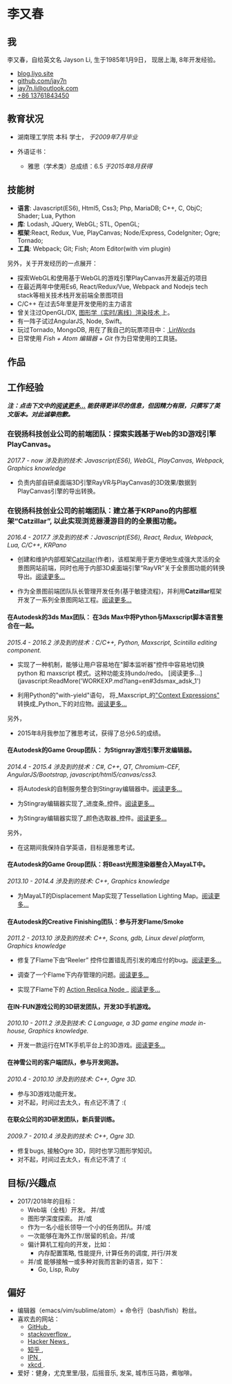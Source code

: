 # 李又春

## 我
李又春，自给英文名 Jayson Li,
生于1985年1月9日，
现居上海,
8年开发经验。

* <a href="http://blog.liyo.site" target="_blank" __> blog.liyo.site </a>
* <a href="http://github.com/jay7n" target="_blank" __> github.com/jay7n </a>
* <a href="email:jay7n.li@outlook.com"> jay7n.li@outlook.com </a>
* <a href="tel:+8613761843450"> +86 13761843450 </a>


## 教育状况
* 湖南理工学院  本科 学士，
  _于2009年7月毕业_

* 外语证书：
    * 雅思（学术类）总成绩：6.5
      _于2015年8月获得_


## 技能树
* __语言__: Javascript(ES6), Html5, Css3; Php, MariaDB; C++, C, ObjC; Shader; Lua, Python
* __库__: Lodash, JQuery, WebGL; STL, OpenGL;
* __框架__:React, Redux, Vue, PlayCanvas; Node/Express, CodeIgniter; Ogre; Tornado;
* __工具__: Webpack; Git; Fish; Atom Editor(with vim plugin)

另外，关于开发经历的一点展开：

* 探索WebGL和使用基于WebGL的游戏引擎PlayCanvas开发最近的项目
* 在最近两年中使用Es6, React/Redux/Vue, Webpack and Nodejs tech stack等相关技术栈开发前端全景图项目
* C/C++ 在过去5年里是开发使用的主力语言
* 曾关注过OpenGL/DX, <a href="http://www.cnblogs.com/lookof/category/220911.html" target="_blank" __> 图形学（实时/离线）渲染技术  </a>上。
* 有一阵子试过AngularJS, Node, Swift。
* 玩过Tornado, MongoDB, 用在了我自己的玩票项目中：<a href="https://github.com/jay7n/LinWords" target="_blank" __> LinWords </a>
* 日常使用 _Fish + Atom 编辑器 + Git_ 作为日常使用的工具链。


## 作品


## 工作经验
___注：点击下文中的[阅读更多...](./) 能获得更详尽的信息，但因精力有限，只撰写了英文版本。对此诚挚抱歉。___
### 在锐扬科技创业公司的前端团队：探索实践基于Web的3D游戏引擎PlayCanvas。
_2017.7 - now_
_涉及到的技术: Javascript(ES6), WebGL, PlayCanvas, Webpack, Graphics knowledge_

* 负责内部自研桌面端3D引擎RayVR与PlayCanvas的3D效果/数据到PlayCanvas引擎的导出转换。

### 在锐扬科技创业公司的前端团队：建立基于KRPano的内部框架“Catzillar”, 以此实现浏览器漫游目的的全景图功能。
_2016.4 - 2017.7_
_涉及到的技术：Javascript(ES6), React, Redux, Webpack, Lua, C/C++, KRPano_

* 创建和维护内部框架[Catzillar](javascript:ReadMoreInBlank('catzillar/cat.md?lang=cn'))(作者)，该框架用于更方便地生成强大灵活的全景图网站前端，同时也用于内部3D桌面端引擎“RayVR”关于全景图功能的转换导出。[阅读更多...](javascript:ReadMore('WORKEXP.md?lang=en#cat_rayion_1'))

* 作为全景图前端团队队长管理开发任务(基于敏捷流程)，并利用**Catzillar**框架开发了一系列全景图网站工程。[阅读更多...](javascript:ReadMore('WORKEXP.md?lang=en#cat_rayion_2'))

#### 在Autodesk的3ds Max团队： 在3ds Max中将Python与Maxscript脚本语言整合在一起。
_2015.4 - 2016.2_
_涉及到的技术：C/C++, Python, Maxscript, Scintilla editing component._

* 实现了一种机制，能够让用户容易地在"脚本监听器"控件中容易地切换 python 和 maxscript 模式。这种功能支持undo/redo。
[阅读更多...](javascript:ReadMore('WORKEXP.md?lang=en#3dsmax_adsk_1')

* 利用Python的"with-yield"语句， 将_Maxscript_的["Context Expressions"](http://help.autodesk.com/view/3DSMAX/2016/ENU/?guid=__files_GUID_E672728A_EE15_4197_9EDD_487781167B01_htm) 转换成_Python_下的对应物。[阅读更多...](javascript:ReadMore('WORKEXP.md?lang=en#3dsmax_adsk_2'))

另外，

* 2015年8月我参加了雅思考试，获得了总分6.5的成绩。

#### 在Autodesk的Game Group团队： 为Stignray游戏引擎开发编辑器。
_2014.4 - 2015.4_
_涉及到的技术：C#, C++, QT, Chromium-CEF, AngularJS/Bootstrap, javascript/html5/canvas/css3._

* 将Autodesk的自制服务整合到Stingray编辑器中。[阅读更多...](javascript:ReadMore('WORKEXP.md?lang=en#stingray_adsk_1'))

* 为Stingray编辑器实现了_进度条_控件。[阅读更多...](javascript:ReadMore('WORKEXP.md?lang=en#stingray_adsk_2'))

* 为Stingray编辑器实现了_颜色选取器_控件。[阅读更多...](javascript:ReadMore('WORKEXP.md?lang=en#stingray_adsk_3'))

另外，

* 在这期间我保持自学英语，目标是雅思考试。

#### 在Autodesk的Game Group团队：将Beast光照渲染器整合入MayaLT中。
_2013.10 - 2014.4_
_涉及到的技术: C++, Graphics knowledge_

* 为MayaLT的Displacement Map实现了Tessellation Lighting Map。[阅读更多...](javascript:ReadMore('WORKEXP.md?lang=en#beast_adsk'))

#### 在Autodesk的Creative Finishing团队：参与开发Flame/Smoke
_2011.2 - 2013.10_
_涉及到的技术: C++, Scons, gdb, Linux devel platform, Graphics knowledge_

* 修复了Flame下由“Reeler” 控件位置错乱而引发的难应付的bug。[阅读更多...](javascript:ReadMore('WORKEXP.md?lang=en#flame_adsk_1'))

* 调查了一个Flame下内存管理的问题。[阅读更多...](javascript:ReadMore('WORKEXP.md?lang=en#flame_adsk_2'))

* 实现了Flame下的 <a href="https://knowledge.autodesk.com/search-result/caas/CloudHelp/cloudhelp/2016/ENU/Flame/files/GUID-0E1E86A5-310B-4F1F-A9C1-97E64A896AAB-htm.html" target="_blank" __> Action Replica Node </a>_ [阅读更多...](javascript:ReadMore('WORKEXP.md?lang=en#flame_adsk_3'))

#### 在IN-FUN游戏公司的3D研发团队，开发3D手机游戏。
_2010.10 - 2011.2_
_涉及到技术: C Language, a 3D game engine made in-house, Graphics knowledge._

* 开发一款运行在MTK手机平台上的3D游戏。[阅读更多...](javascript:ReadMore('WORKEXP.md?lang=en#3d_infun'))

#### 在神雪公司的客户端团队，参与开发网游。
_2010.4 - 2010.10_
_涉及到的技术: C++, Ogre 3D._

* 参与3D游戏功能开发。
* 对不起，时间过去太久，有点记不清了 :(

#### 在联众公司的3D研发团队，新兵营训练。
_2009.7 - 2010.4_
_涉及到的技术: C++, Ogre 3D._

* 修复bugs, 接触Ogre 3D，同时也学习图形学知识。
* 对不起，时间过去太久，有点记不清了 :(


## 目标/兴趣点
* 2017/2018年的目标：
    * Web端（全栈）开发。 并/或
    * 图形学深度探索。 并/或
    * 作为一名小组长领导一个小的任务团队。并/或
    * 一次能够在海外工作/居留的机会。并/或
    * 偏计算机工程向的开发，比如：
        * 内存配置策略, 性能提升, 计算任务的调度, 并行/并发
    * 并/或 能够接触一或多种对我而言新的语言，如下：
        * Go, Lisp, Ruby


## 偏好
* 编辑器（emacs/vim/sublime/atom）+ 命令行（bash/fish）粉丝。
* 喜欢去的网站：
    * <a href="https://github.com/" target="_blank" __> GitHub </a>,
    * <a href="http://stackoverflow.com/" target="_blank" __> stackoverflow </a>,
    * <a href="https://news.ycombinator.com/news" target="_blank" __> Hacker News </a>,
    * <a href="https://www.zhihu.com/" target="_blank" __> 知乎 </a>,
    * <a href="http://ipn.li/" target="_blank" __> IPN </a>,
    * <a href="http://xkcd.com/" target="_blank" __> xkcd </a>.
* 爱好：健身，尤克里里/鼓，后摇音乐, 发呆, 城市压马路，煮咖啡。
